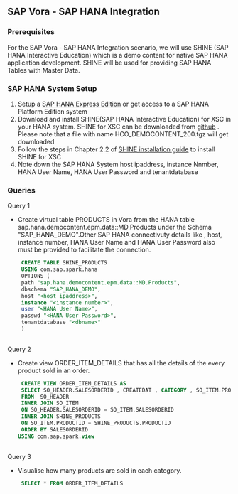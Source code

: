 ## SAP Vora - SAP HANA Integration

### Prerequisites
For the SAP Vora - SAP HANA Integration scenario, we will use SHINE (SAP HANA Interactive Education) which is a demo content for native SAP HANA application development. SHINE will be used for providing SAP HANA Tables with Master Data.


### SAP HANA System Setup
1. Setup a [SAP HANA Express Edition](https://www.sap.com/developer/topics/sap-hana-express.html) or get access to a SAP HANA Platform Edition system
2. Download and install SHINE(SAP HANA Interactive Education) for XSC in your HANA system. SHINE for XSC can be downloaded from [github](https://github.com/SAP/hana-shine/blob/master/HCO_DEMOCONTENT_200.tgz?raw=true) . Please note that a file with name HCO_DEMOCONTENT_200.tgz will get downloaded
3. Follow the steps in Chapter 2.2 of [SHINE installation guide](https://help.sap.com/doc/bf0ee2761d9240b984425545869eac80/2.0.01/en-US/SAP_HANA_Interactive_Education_SHINE_en_HANA2.0SPS01.pdf) to install SHINE for XSC
4. Note down the SAP HANA System host ipaddress, instance Nnmber, HANA User Name, HANA User Password and tenantdatabase


### Queries
Query 1
- Create virtual table PRODUCTS in Vora from the HANA table sap.hana.democontent.epm.data::MD.Products under the Schema "SAP_HANA_DEMO".Other SAP HANA connectivuty details like , host, instance number, HANA User Name and HANA User Password also must be provided to facilitate the connection.
     
   ```sql
    CREATE TABLE SHINE_PRODUCTS
    USING com.sap.spark.hana
    OPTIONS (
    path "sap.hana.democontent.epm.data::MD.Products",
    dbschema "SAP_HANA_DEMO",
    host "<host ipaddress>",
    instance "<instance number>",
    user "<HANA User Name>",
    passwd "<HANA User Password>",
    tenantdatabase "<dbname>"
    )
      
   ```

Query 2
- Create view ORDER_ITEM_DETAILS that has all the details of the every product sold in an order.
      
   ```sql
    CREATE VIEW ORDER_ITEM_DETAILS AS
    SELECT SO_HEADER.SALESORDERID , CREATEDAT , CATEGORY , SO_ITEM.PRODUCTID , QUANTITY  
    FROM  SO_HEADER
  	INNER JOIN SO_ITEM 
    ON SO_HEADER.SALESORDERID = SO_ITEM.SALESORDERID 
  	INNER JOIN SHINE_PRODUCTS 
  	ON SO_ITEM.PRODUCTID = SHINE_PRODUCTS.PRODUCTID
   	ORDER BY SALESORDERID
   USING com.sap.spark.view
      
   ```

Query 3
- Visualise how many products are sold in each category.
      
   ```sql
    SELECT * FROM ORDER_ITEM_DETAILS 
   ```
